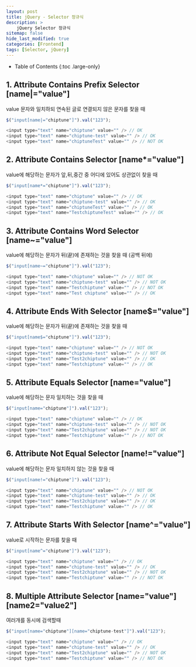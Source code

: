 ```yaml
---
layout: post
title: jQuery - Selector 정규식
description: >
    jQuery Selector 정규식
sitemap: false
hide_last_modified: true
categories: [Frontend]
tags: [Selector, jQuery]
---
```


- Table of Contents
{:toc .large-only}

## 1. Attribute Contains Prefix Selector [name|="value"]
value 문자와 일치하되 연속된 글로 연결되지 않은 문자를 찾을 때
```js
$("input[name|="chiptune"]").val("123");

<input type="text" name="chiptune" value="" /> // OK
<input type="text" name="chiptune-test" value="" /> // OK
<input type="text" name="chiptuneTest" value="" /> // NOT OK
```

## 2. Attribute Contains Selector [name*="value"]
value에 해당하는 문자가 앞,뒤,중간 중 어디에 있어도 상관없이 찾을 때
```js
$("input[name*="chiptune"]").val("123");

<input type="text" name="chiptune" value="" /> // OK
<input type="text" name="chiptune-test" value="" /> // OK
<input type="text" name="chiptuneTest" value="" /> // OK
<input type="text" name="TestchiptuneTest" value="" /> // OK
```

## 3. Attribute Contains Word Selector [name~="value"]
value에 해당하는 문자가 뒤(끝)에 존재하는 것을 찾을 때 (공백 뒤에)
```js
$("input[name~="chiptune"]").val("123");

<input type="text" name="chiptune" value="" /> // NOT OK
<input type="text" name="chiptune-test" value="" /> // NOT OK
<input type="text" name="Testchiptune" value="" /> // NOT OK
<input type="text" name="Test chiptune" value="" /> // OK
```

## 4. Attribute Ends With Selector [name$="value"]
value에 해당하는 문자가 뒤(끝)에 존재하는 것을 찾을 때
```js
$("input[name$="chiptune"]").val("123");

<input type="text" name="chiptune" value="" /> // NOT OK
<input type="text" name="chiptune-test" value="" /> // NOT OK
<input type="text" name="Test2chiptune" value="" /> // OK
<input type="text" name="Testchiptune" value="" /> // OK
```

## 5. Attribute Equals Selector [name="value"]
value에 해당하는 문자 일치하는 것을 찾을 때
```js
$("input[name="chiptune"]").val("123");

<input type="text" name="chiptune" value="" /> // OK
<input type="text" name="chiptune-test" value="" /> // NOT OK
<input type="text" name="Test2chiptune" value="" /> // NOT OK
<input type="text" name="Testchiptune" value="" /> // NOT OK
```
## 6. Attribute Not Equal Selector [name!="value"]
value에 해당하는 문자 일치하지 않는 것을 찾을 때
```js
$("input[name!="chiptune"]").val("123");

<input type="text" name="chiptune" value="" /> // NOT OK
<input type="text" name="chiptune-test" value="" /> // OK
<input type="text" name="Test2chiptune" value="" /> // OK
<input type="text" name="Testchiptune" value="" /> // OK
```
## 7. Attribute Starts With Selector [name^="value"]
value로 시작하는 문자를 찾을 때
```js
$("input[name^="chiptune"]").val("123");

<input type="text" name="chiptune" value="" /> // OK
<input type="text" name="chiptune-test" value="" /> // OK
<input type="text" name="Test2chiptune" value="" /> // NOT OK
<input type="text" name="Testchiptune" value="" /> // NOT OK
```
## 8. Multiple Attribute Selector [name="value"][name2="value2"]
여러개를 동시에 검색할때
```js
$("input[name="chiptune"][name="chiptune-test"]").val("123");

<input type="text" name="chiptune" value="" /> // OK
<input type="text" name="chiptune-test" value="" /> // OK
<input type="text" name="Test2chiptune" value="" /> // NOT OK
<input type="text" name="Testchiptune" value="" /> // NOT OK
```